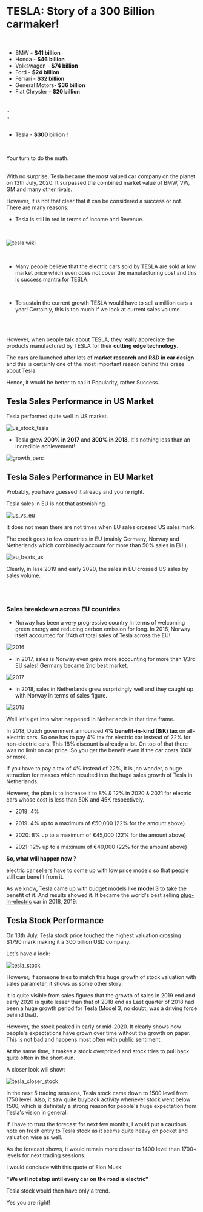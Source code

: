 # TESLA: Story of a 300 Billion carmaker!

<br>

* BMW           - **$41 billion**
* Honda         - **$46 billion**
* Volkswagen    - **$74 billion**
* Ford          - **$24 billion**
* Ferrari       - **$32 billion**
* General Motors- **$36 billion**
* Fiat Chrysler - **$20 billion**

<br>
..
<br>
..
<br>
<br>

* Tesla         - **$300 billion !**

<br>

Your turn to do the math.

<br>
With no surprise, Tesla became the most valued car company on the planet on 13th July, 2020. It surpassed the combined market value of BMW, VW, GM and many other rivals.

However, it is not that clear that it can be considered a success or not. There are many reasons:
<br>

* Tesla is still in red in terms of Income and Revenue.


<br>

![tesla wiki](https://github.com/shekharbiswas/Tesla-Stock-Analysis/blob/master/images/Capture.JPG)


<br>

* Many people believe that the electric cars sold by TESLA are sold at low market price which even does not cover the manufacturing cost and this is success mantra for TESLA.

<br>

* To sustain the current growth TESLA would have to sell a million cars a year! Certainly, this is too much if we look at current sales volume.



<br>
<br>


However, when people talk about TESLA, they really appreciate the products manufactured by TESLA for their **cutting edge technology**. 
<br>

The cars are launched after lots of **market research** and **R&D in car design** and this is certainly one of the most important reason behind this craze about Tesla.
<br>

Hence, it would be better to call it Popularity, rather Success.



## Tesla Sales Performance in US Market

Tesla performed quite well in US market.

![us_stock_tesla](https://github.com/shekharbiswas/Tesla-Stock-Analysis/blob/master/images/1.png)


* Tesla grew **200% in 2017** and **300% in 2018**. It's nothing less than an incredible achievement!

![growth_perc](https://github.com/shekharbiswas/Tesla-Stock-Analysis/blob/master/images/2.png)



## Tesla Sales Performance in EU Market

Probably, you have guessed it already and you're right.

Tesla sales in EU is not that astonishing.

![us_vs_eu](https://github.com/shekharbiswas/Tesla-Stock-Analysis/blob/master/images/3.png)


It does not mean there are not times when EU sales crossed US sales mark.

The credit goes to few countries in EU (mainly Germany, Norway and Netherlands which combinedly account for more than 50% sales in EU ).

![eu_beats_us](https://github.com/shekharbiswas/Tesla-Stock-Analysis/blob/master/images/eubeatus.png)

Clearly, in lase 2019 and early 2020, the sales in EU crossed US sales by sales volume.

<br>
<br>

### Sales breakdown across EU countries

* Norway has been a very progressive country in terms of welcoming green energy and reducing carbon emission for long. In 2016, Norway itself accounted for 1/4th of total sales of Tesla across the EU!

![2016](https://github.com/shekharbiswas/Tesla-Stock-Analysis/blob/master/images/4.png)


* In 2017, sales is Norway even grew more accounting for more than 1/3rd EU sales! Germany became 2nd best market.

![2017](https://github.com/shekharbiswas/Tesla-Stock-Analysis/blob/master/images/5.png)

* In 2018, sales in Netherlands grew surprisingly well and they caught up with Norway in terms of sales figure.

![2018](https://github.com/shekharbiswas/Tesla-Stock-Analysis/blob/master/images/6.png)


Well let's get into what happened in Netherlands in that time frame.

In 2018, Dutch government announced **4% benefit-in-kind (BiK) tax** on all-electric cars. So one has to pay 4% tax for electric car instead of 22% for non-electric cars. This 18% discount is already a lot. On top of that there was no limit on car price. So,you get the benefit even if the car costs 100K or more. 

If you have to pay a tax of 4% instead of 22%, it is ,no wonder, a huge attraction for masses which resulted into the huge sales growth of Tesla in Netherlands.

However, the plan is to increase it to 8% & 12% in 2020 & 2021 for electric cars whose cost is less than 50K and 45K respectively.


* 2018: 4%

* 2019: 4% up to a maximum of €50,000 (22% for the amount above)

* 2020: 8% up to a maximum of €45,000 (22% for the amount above)

* 2021: 12% up to a maximum of €40,000 (22% for the amount above)


**So, what will happen now ?**

electric car sellers have to come up with low price models so that people still can benefit from it. 

As we know, Tesla came up with budget models like **model 3** to take the benefit of it. And results showed it. It became the world's best selling [plug-in-electric](https://en.wikipedia.org/wiki/Plug-in_electric_vehicle) car in 2018, 2019.


## Tesla Stock Performance

On 13th July, Tesla stock price touched the highest valuation crossing $1790 mark making it a 300 billion USD company.

Let's have a look:

![tesla_stock](https://github.com/shekharbiswas/Tesla-Stock-Analysis/blob/master/images/10.png)

However, if someone tries to match this huge growth of stock valuation with sales parameter, it shows us some other story:

It is quite visible from sales figures that the growth of sales in 2019 end and early 2020 is quite lesser than that of 2018 end as Last quarter of 2018 had been a huge growth period for Tesla (Model 3, no doubt, was a driving force behind that). 

However, the stock peaked in early or mid-2020. It clearly shows how people's expectations have grown over time without the growth on paper.
This is not bad and happens most often with public sentiment. 

At the same time, it makes a stock overpriced and stock tries to pull back quite often in the short-run.

A closer look will show:

![tesla_closer_stock](https://github.com/shekharbiswas/Tesla-Stock-Analysis/blob/master/images/11.JPG)


In the next 5 trading sessions, Tesla stock came down to 1500 level from 1750 level. Also, it saw quite buyback activity whenever stock went below 1500, which is definitely a strong reason for people's huge expectation from Tesla's vision in general.

If I have to trust the forecast for next few months, I would put a cautious note on fresh entry to Tesla stock as it seems quite heavy on pocket and valuation wise as well.

As the forecast shows, it would remain more closer to 1400 level than 1700+ levels for next trading sessions.


I would conclude with this quote of Elon Musk:

**"We will not stop until every car on the road is electric"**

Tesla stock would then have only a trend. 

Yes you are right!



